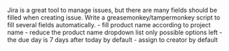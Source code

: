 Jira is a great tool to manage issues, but there are many fields should be filled when creating issue. Write a greasemonkey/tampermonkey script to fill several fields automatically.
	- fill product name according to project name
	- reduce the product name dropdown list only possible options left
	- the due day is 7 days after today by default
	- assign to creator by default
